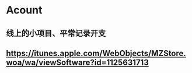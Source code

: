 #  Acount
## 线上的小项目、平常记录开支
## https://itunes.apple.com/WebObjects/MZStore.woa/wa/viewSoftware?id=1125631713

